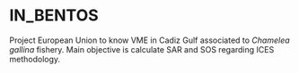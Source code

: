 # IN_BENTOS

Project European Union to know VME in Cadiz Gulf associated to *Chamelea gallina* fishery.
Main objective is calculate SAR and SOS regarding ICES methodology.

